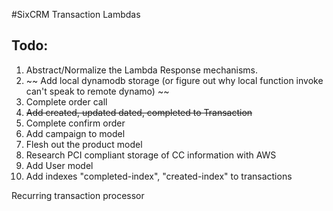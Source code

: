 #SixCRM Transaction Lambdas

## Todo:
1.  Abstract/Normalize the Lambda Response mechanisms.
2.  ~~ Add local dynamodb storage (or figure out why local function invoke can't speak to remote dynamo) ~~
3.  Complete order call
4.  ~~Add created, updated dated, completed to Transaction~~
5.  Complete confirm order
6.  Add campaign to model
7.  Flesh out the product model
8.  Research PCI compliant storage of CC information with AWS
9.  Add User model
10.  Add indexes "completed-index", "created-index" to transactions

Recurring transaction processor


